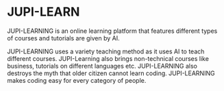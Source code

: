 # JUPI-LEARN
JUPI-LEARNING is an online learning platform that features different types of courses and tutorials are given by AI.

JUPI-LEARNING uses a variety teaching method as it uses AI to teach different courses. JUPI-Learning also brings non-technical courses like business, tutorials on different languages etc. JUPI-LEARNING also destroys the myth that older citizen cannot learn coding. JUPI-LEARNING makes coding easy for every category of people.
